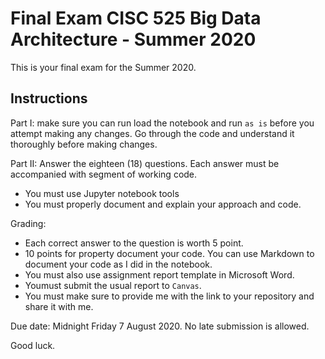 # Final Exam CISC 525 Big Data Architecture - Summer 2020

This is your final exam for the Summer 2020.

## Instructions

Part I: make sure you can run load the notebook and run `as is` before
you attempt making any changes. Go through the code and understand it
thoroughly before making changes.

Part II: Answer the eighteen (18) questions. Each answer must be
accompanied with segment of working code.

- You must use Jupyter notebook tools
- You must properly document and explain your approach and code.

Grading:

- Each correct answer to the question is worth 5 point.
- 10 points for property document your code. You can use Markdown
to document your code as I did in the notebook.
- You must also use assignment report template in Microsoft Word. 
- Youmust submit the usual report to `Canvas`. 
- You must make sure to provide me with the link to your repository and share it with me.

Due date: Midnight Friday 7 August 2020. No late submission is allowed.

Good luck.
